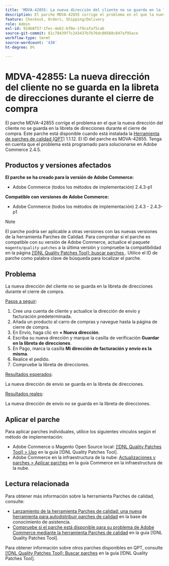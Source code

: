 ```yaml
---
title: 'MDVA-42855: La nueva dirección del cliente no se guarda en la libreta de direcciones durante el cierre de compra '
description: El parche MDVA-42855 corrige el problema en el que la nueva dirección del cliente no se guarda en la libreta de direcciones durante el cierre de compra. Este parche está disponible cuando está instalada la [Quality Patches Tool (QPT)](https://experienceleague.adobe.com/en/docs/commerce-knowledge-base/kb/announcements/commerce-announcements/magento-quality-patches-released-new-tool-to-self-serve-quality-patches) 1.1.12. El ID del parche es MDVA-42855. Tenga en cuenta que el problema está programado para solucionarse en Adobe Commerce 2.4.5.
feature: Checkout, Orders, Shipping/Delivery
role: Admin
exl-id: 924b8f57-1fec-4e62-bf0e-1f9cafa75cab
source-git-commit: 81c78439f7c243437b7b76dc80560c847af95ace
workflow-type: tm+mt
source-wordcount: '438'
ht-degree: 0%

---
```


# MDVA-42855: La nueva dirección del cliente no se guarda en la libreta de direcciones durante el cierre de compra

El parche MDVA-42855 corrige el problema en el que la nueva dirección del cliente no se guarda en la libreta de direcciones durante el cierre de compra. Este parche está disponible cuando está instalada la [Herramienta de parches de calidad (QPT)](https://experienceleague.adobe.com/en/docs/commerce-knowledge-base/kb/announcements/commerce-announcements/magento-quality-patches-released-new-tool-to-self-serve-quality-patches) 1.1.12. El ID del parche es MDVA-42855. Tenga en cuenta que el problema está programado para solucionarse en Adobe Commerce 2.4.5.

## Productos y versiones afectados

**El parche se ha creado para la versión de Adobe Commerce:**

* Adobe Commerce (todos los métodos de implementación) 2.4.3-p1

**Compatible con versiones de Adobe Commerce:**

* Adobe Commerce (todos los métodos de implementación) 2.4.3 - 2.4.3-p1

>[!NOTE]
>
>El parche podría ser aplicable a otras versiones con las nuevas versiones de la herramienta Parches de Calidad. Para comprobar si el parche es compatible con su versión de Adobe Commerce, actualice el paquete `magento/quality-patches` a la última versión y compruebe la compatibilidad en la página [[!DNL Quality Patches Tool]: buscar parches ](https://experienceleague.adobe.com/en/docs/commerce-knowledge-base/kb/announcements/commerce-announcements/magento-quality-patches-released-new-tool-to-self-serve-quality-patches). Utilice el ID de parche como palabra clave de búsqueda para localizar el parche.

## Problema

La nueva dirección del cliente no se guarda en la libreta de direcciones durante el cierre de compra.

<u>Pasos a seguir</u>:

1. Cree una cuenta de cliente y actualice la dirección de envío y facturación predeterminada.
1. Añada un producto al carro de compras y navegue hasta la página de cierre de compra.
1. En Envío, haga clic en **+ Nueva dirección**.
1. Escriba su nueva dirección y marque la casilla de verificación **Guardar en la libreta de direcciones**.
1. En Pago, marca la casilla **Mi dirección de facturación y envío es la misma**.
1. Realice el pedido.
1. Compruebe la libreta de direcciones.

<u>Resultados esperados</u>:

La nueva dirección de envío se guarda en la libreta de direcciones.

<u>Resultados reales</u>:

La nueva dirección de envío no se guarda en la libreta de direcciones.

## Aplicar el parche

Para aplicar parches individuales, utilice los siguientes vínculos según el método de implementación:

* Adobe Commerce o Magento Open Source local: [[!DNL Quality Patches Tool] > Uso](/help/tools/quality-patches-tool/usage.md) en la guía [!DNL Quality Patches Tool].
* Adobe Commerce en la infraestructura de la nube: [Actualizaciones y parches > Aplicar parches](https://experienceleague.adobe.com/docs/commerce-cloud-service/user-guide/develop/upgrade/apply-patches.html) en la guía Commerce en la infraestructura de la nube.

## Lectura relacionada

Para obtener más información sobre la herramienta Parches de calidad, consulte:

* [Lanzamiento de la herramienta Parches de calidad: una nueva herramienta para autodistribuir parches de calidad](https://experienceleague.adobe.com/en/docs/commerce-knowledge-base/kb/announcements/commerce-announcements/magento-quality-patches-released-new-tool-to-self-serve-quality-patches) en la base de conocimiento de asistencia.
* [Compruebe si el parche está disponible para su problema de Adobe Commerce mediante la herramienta Parches de calidad](/help/tools/quality-patches-tool/patches-available-in-qpt/check-patch-for-magento-issue-with-magento-quality-patches.md) en la guía [!DNL Quality Patches Tool].

Para obtener información sobre otros parches disponibles en QPT, consulte [[!DNL Quality Patches Tool]: Buscar parches](https://experienceleague.adobe.com/tools/commerce-quality-patches/index.html) en la guía [!DNL Quality Patches Tool].
